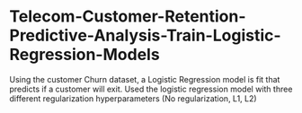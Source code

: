 # Telecom-Customer-Retention-Predictive-Analysis-Train-Logistic-Regression-Models
Using the customer Churn dataset, a Logistic Regression model is fit that predicts if a customer will exit. Used the logistic regression model with three different regularization hyperparameters (No regularization, L1, L2)
